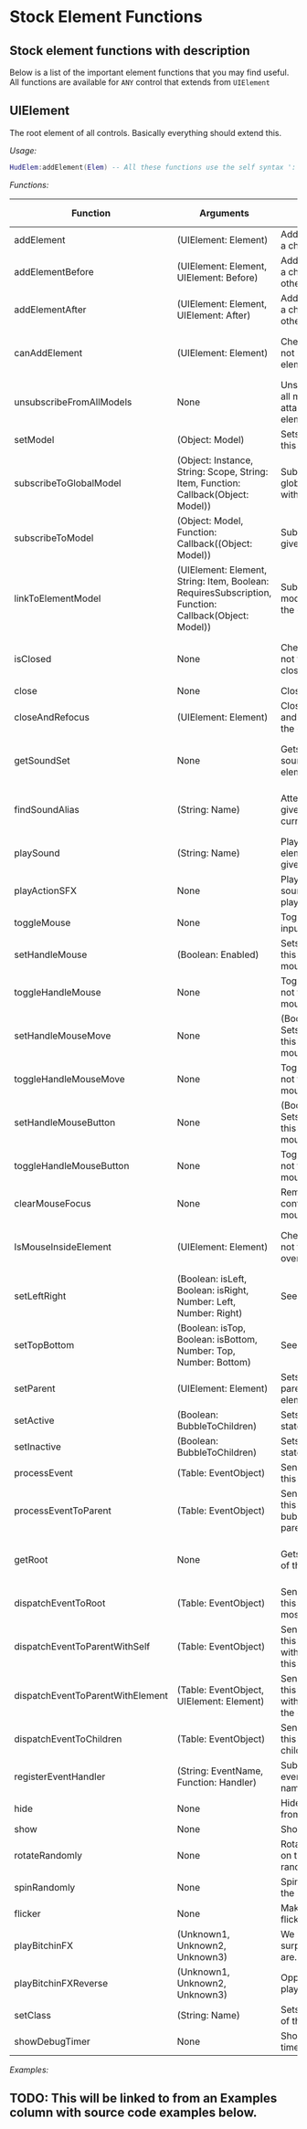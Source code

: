 # Stock Element Functions

## Stock element functions with description
Below is a list of the important element functions that you may find useful. All functions are available for `ANY` control that extends from `UIElement`

## UIElement
The root element of all controls. Basically everything should extend this.

*Usage:*
``` lua
HudElem:addElement(Elem) -- All these functions use the self syntax ':'
```
*Functions:*

| Function | Arguments | Description | Return values
| ----- | ----- | ----- | -----
| addElement | (UIElement: Element) | Adds an element as a child | None
| addElementBefore | (UIElement: Element, UIElement: Before) | Adds an element as a child, before the other element | None
| addElementAfter | (UIElement: Element, UIElement: After) | Adds an element as a child, after the other element | None
| canAddElement | (UIElement: Element) | Checks whether or not we can add this element | True, if we can, False if not
| unsubscribeFromAllModels | None | Unsubscribes from all model events attached to this element | None
| setModel | (Object: Model) | Sets the model for this element | None
| subscribeToGlobalModel | (Object: Instance, String: Scope, String: Item, Function: Callback(Object: Model)) | Subscribes to a global model item with the given scope | None
| subscribeToModel | (Object: Model, Function: Callback((Object: Model)) | Subscribes to the given model | None
| linkToElementModel | (UIElement: Element, String: Item, Boolean: RequiresSubscription, Function: Callback(Object: Model)) | Subscribes to the model attached to the given element | None
| isClosed | None | Checks whether or not the element was closed | True if closed, false if not
| close | None | Closes the element | None
| closeAndRefocus | (UIElement: Element) | Closes the element and moves focus to the other | None
| getSoundSet | None | Gets the current soundset for this element | The soundset name, if any
| findSoundAlias | (String: Name) | Attempts to find the given alias in the current soundset | The sound alias, if any
| playSound | (String: Name) | Plays a sound on the element with the given alias name | None
| playActionSFX | None | Plays the action sound (Same as playSound("action")) | None
| toggleMouse | None | Toggles the mouse input on or off | None
| setHandleMouse | (Boolean: Enabled) | Sets whether or not this element has mouse events | None
| toggleHandleMouse | None | Toggle whether or not this element has mouse events | None
| setHandleMouseMove | None | (Boolean: Enabled) Sets whether or not this element has mouse move event | None
| toggleHandleMouseMove | None | Toggle whether or not this element has mouse move event | None
| setHandleMouseButton | None | (Boolean: Enabled) Sets whether or not this element has mouse click event | None
| toggleHandleMouseButton | None | Toggle whether or not this element has mouse click event | None
| clearMouseFocus | None | Remove focus to this control from the mouse | None
| IsMouseInsideElement | (UIElement: Element) | Checks whether or not the mouse is over the element | True if over, False if not
| setLeftRight | (Boolean: isLeft, Boolean: isRight, Number: Left, Number: Right) | See Margins Tutorial | None
| setTopBottom | (Boolean: isTop, Boolean: isBottom, Number: Top, Number: Bottom) | See Margins Tutorial | None
| setParent | (UIElement: Element) | Sets this elements parent to the element | None
| setActive | (Boolean: BubbleToChildren) | Sets this element state to active | None
| setInactive | (Boolean: BubbleToChildren) | Sets this element state to inactive | None
| processEvent | (Table: EventObject) | Sends an event to this element | None
| processEventToParent | (Table: EventObject) | Sends an event to this element that bubbles up to the parent | None
| getRoot | None | Gets the root parent of this element | The parent element, if any
| dispatchEventToRoot | (Table: EventObject) | Sends an event to this elements root most parent | None
| dispatchEventToParentWithSelf | (Table: EventObject) | Sends an event to this elements parent, with a reference to this element | None
| dispatchEventToParentWithElement | (Table: EventObject, UIElement: Element) | Sends an event to this elements parent, with a reference to the element | None
| dispatchEventToChildren | (Table: EventObject) | Sends an event to this elements children | None
| registerEventHandler | (String: EventName, Function: Handler) | Subscribe to an event with the given name | None
| hide | None | Hides the element from view | None
| show | None | Shows the element | None
| rotateRandomly | None | Rotates the element on the X and Y axis randomly | None
| spinRandomly | None | Spins the element on the Z axis randomly | None
| flicker | None | Makes the element flicker using alpha | None
| playBitchinFX | (Unknown1, Unknown2, Unknown3) | We were as surprised as you are... | None
| playBitchinFXReverse | (Unknown1, Unknown2, Unknown3) | Opposite of playBitchinFX ... | None
| setClass | (String: Name) | Sets the class name of the element | None
| showDebugTimer | None | Shows the debug timer clip | None

*Examples:*

## TODO: This will be linked to from an Examples column with source code examples below.
